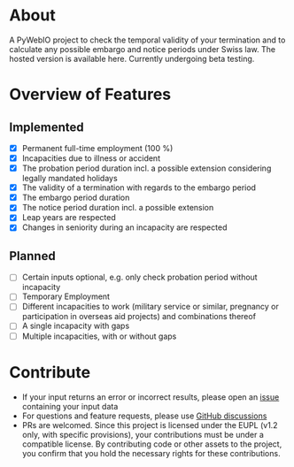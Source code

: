 # About

A PyWebIO project to check the temporal validity of your termination and to calculate any possible embargo and notice periods under Swiss law. The hosted version is available here. Currently undergoing beta testing.

# Overview of Features

## Implemented

- [x] Permanent full-time employment (100 %)
- [x] Incapacities due to illness or accident
- [x] The probation period duration incl. a possible extension considering legally mandated holidays
- [x] The validity of a termination with regards to the embargo period
- [x] The embargo period duration
- [x] The notice period duration incl. a possible extension
- [x] Leap years are respected
- [x] Changes in seniority during an incapacity are respected

## Planned

- [ ] Certain inputs optional, e.g. only check probation period without incapacity
- [ ] Temporary Employment
- [ ] Different incapacities to work (military service or similar, pregnancy or participation in overseas aid projects) and combinations thereof
- [ ] A single incapacity with gaps
- [ ] Multiple incapacities, with or without gaps

# Contribute

- If your input returns an error or incorrect results, please open an [issue](https://github.com/quadratecode/ch-termination-calculator/issues?q=is%3Aissue+is%3Aopen+sort%3Aupdated-desc) containing your input data
- For questions and feature requests, please use [GitHub discussions](https://github.com/quadratecode/ch-termination-calculator/discussions)
- PRs are welcomed. Since this project is licensed under the EUPL (v1.2 only, with specific provisions), your contributions must be under a compatible license. By contributing code or other assets to the project, you confirm that you hold the necessary rights for these contributions.
